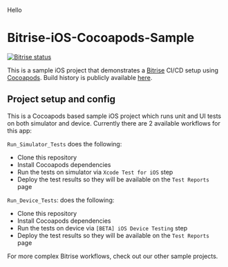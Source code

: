 Hello

# Bitrise-iOS-Cocoapods-Sample

[![Bitrise status](https://app.bitrise.io/app/e6bc630bcb225bce/status.svg?token=wAXwQNEY8r-nqPD-XektbQ&branch=main)](https://app.bitrise.io/app/e6bc630bcb225bce)

This is a sample iOS project that demonstrates a [Bitrise](https://bitrise.io) CI/CD setup using [Cocoapods](https://cocoapods.org/). Build history is publicly available [here](https://app.bitrise.io/app/de773fd163744fb1#/builds).

## Project setup and config

This is a Cocoapods based sample iOS project which runs unit and UI tests on both simulator and device. Currently there are 2 available workflows for this app:

`Run_Simulator_Tests` does the following:

- Clone this repository
- Install Cocoapods dependencies
- Run the tests on simulator via `Xcode Test for iOS` step
- Deploy the test results so they will be available on the `Test Reports` page

`Run_Device_Tests`: does the following:

- Clone this repository
- Install Cocoapods dependencies
- Run the tests on device via `[BETA] iOS Device Testing` step
- Deploy the test results so they will be available on the `Test Reports` page

For more complex Bitrise workflows, check out our other sample projects.
